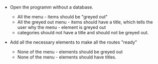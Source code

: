 - Open the programm without a database.
    - All the menu - items should be "greyed out"
    - All the greyed out menu - items should have a title, which tells the user why the menu - element is greyed out
    - categories should not have a title and should not be greyed out.

- Add all the necessary elements to make all the routes "ready"
    - None of the menu - elements should be greyed out
    - None of the menu - elements should have titles.